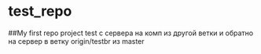 # test_repo
##My first repo project test
с сервера на комп из другой ветки
и обратно на сервер в ветку origin/testbr из master
